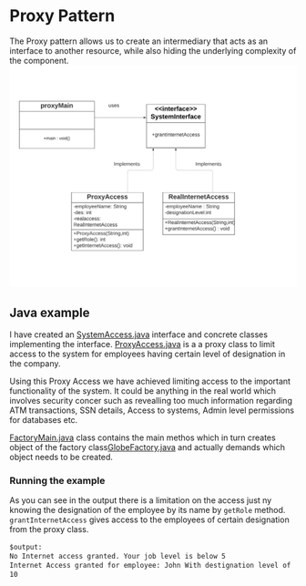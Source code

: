 # Proxy Pattern

The Proxy pattern allows us to create an intermediary that acts as an interface to another resource, while also hiding the underlying complexity of the component.
![UML of ClientMain class using Proxy pattern](Proxy.png "UML class diagram of Proxy Pattern")

## Java example

I have created an [SystemAccess.java](SystemAccess.java) interface and concrete classes implementing the interface. [ProxyAccess.java](ProxyAccess.java) is a a proxy class to limit access to the system for employees having certain level of designation in the company.

Using this Proxy Access we have achieved limiting access to the important functionality of the system. It could be anything in the real world which involves  security concer such as revealling too much information regarding ATM transactions, SSN details, Access to systems, Admin level permissions for databases etc.

[FactoryMain.java](FactoryMain.java) class contains the main methos which in turn creates object of the factory class[GlobeFactory.java](GlobeFactory.java) and actually demands which object needs to be created.

### Running the example

As you can see in the output there is a limitation on the access just ny knowing the designation of the employee by its name by `getRole` method. `grantInternetAccess` gives access to the employees of certain designation from the proxy class.

```{bash}
$output:
No Internet access granted. Your job level is below 5
Internet Access granted for employee: John With destignation level of 10

```